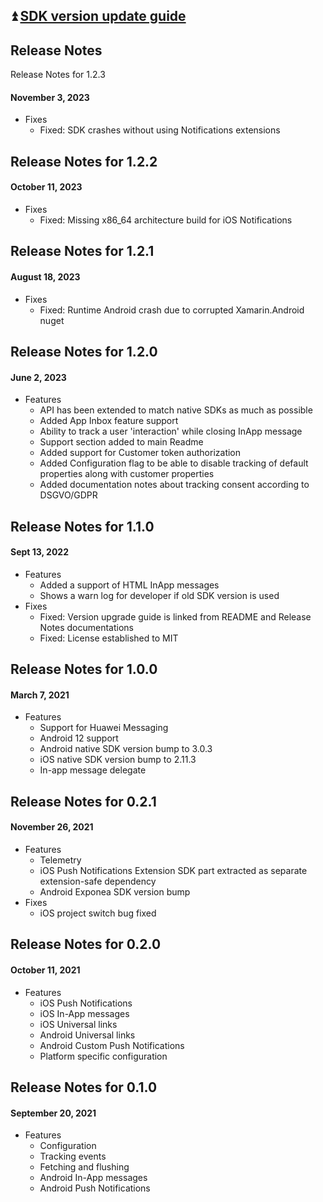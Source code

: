 ## :arrow_double_up: [SDK version update guide](./VERSION_UPDATE.md)

## Release Notes
Release Notes for 1.2.3
#### November 3, 2023
* Fixes
  * Fixed: SDK crashes without using Notifications extensions

## Release Notes for 1.2.2
#### October 11, 2023
* Fixes
  * Fixed: Missing x86_64 architecture build for iOS Notifications

## Release Notes for 1.2.1
#### August 18, 2023
* Fixes
  * Fixed: Runtime Android crash due to corrupted Xamarin.Android nuget

## Release Notes for 1.2.0
#### June 2, 2023
* Features
  * API has been extended to match native SDKs as much as possible
  * Added App Inbox feature support
  * Ability to track a user 'interaction' while closing InApp message
  * Support section added to main Readme
  * Added support for Customer token authorization
  * Added Configuration flag to be able to disable tracking of default properties along with customer properties
  * Added documentation notes about tracking consent according to DSGVO/GDPR

## Release Notes for 1.1.0
#### Sept 13, 2022
* Features
  * Added a support of HTML InApp messages
  * Shows a warn log for developer if old SDK version is used
* Fixes
  * Fixed: Version upgrade guide is linked from README and Release Notes documentations
  * Fixed: License established to MIT

## Release Notes for 1.0.0
#### March 7, 2021
* Features
  * Support for Huawei Messaging
  * Android 12 support
  * Android native SDK version bump to 3.0.3
  * iOS native SDK version bump to 2.11.3
  * In-app message delegate

## Release Notes for 0.2.1
#### November 26, 2021
* Features
  * Telemetry
  * iOS Push Notifications Extension SDK part extracted as separate extension-safe dependency
  * Android Exponea SDK version bump 
* Fixes
  * iOS project switch bug fixed
  
## Release Notes for 0.2.0
#### October 11, 2021
* Features
  * iOS Push Notifications
  * iOS In-App messages
  * iOS Universal links
  * Android Universal links
  * Android Custom Push Notifications
  * Platform specific configuration
## Release Notes for 0.1.0
#### September 20, 2021
* Features
  * Configuration
  * Tracking events
  * Fetching and flushing
  * Android In-App messages
  * Android Push Notifications

